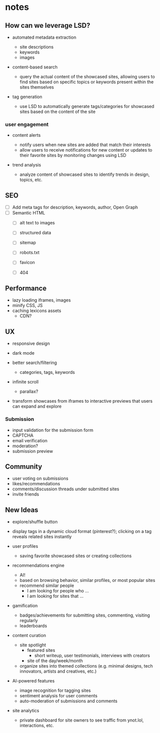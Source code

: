 # notes

## **How can we leverage LSD?**

- automated metadata extraction
    - site descriptions
    - keywords
    - images

- content-based search
    - query the actual content of the showcased sites, allowing users to find sites based on specific topics or keywords present within the sites themselves

- tag generation
    - use LSD to automatically generate tags/categories for showcased sites based on the content of the site

### user engagement

- content alerts
    - notify users when new sites are added that match their interests
    - allow users to receive notifications for new content or updates to their favorite sites by monitoring changes using LSD

- trend analysis
    - analyze content of showcased sites to identify trends in design, topics, etc.


## SEO

- [ ] Add meta tags for description, keywords, author, Open Graph
- [ ] Semantic HTML
    - [ ] alt text to images
    - [ ] structured data
    - [ ] sitemap
    - [ ] robots.txt
    - [ ] favicon
    - [ ] 404


## Performance

- lazy loading iframes, images
- minify CSS, JS
- caching lexicons assets
    - CDN?


## UX

- responsive design
- dark mode
- better search/filtering
    - categories, tags, keywords
- infinite scroll
    - parallax?

- transform showcases from iframes to interactive previews that users can expand and explore


### Submission

- input validation for the submission form
- CAPTCHA
- email verification
- moderation?
- submission preview


## Community

- user voting on submissions
- likes/recommendations
- comments/discussion threads under submitted sites
- invite friends


## New Ideas

- explore/shuffle button
- display tags in a dynamic cloud format (pinterest?); clicking on a tag reveals related sites instantly

- user profiles
    - saving favorite showcased sites or creating collections

- recommendations engine
    - AI!
    - based on browsing behavior, similar profiles, or most popular sites 
    - recommend similar people
        - I am looking for people who ...
        - I am looking for sites that ...

- gamification
    - badges/achievements for submitting sites, commenting, visiting regularly
    - leaderboards

- content curation
    - site spotlight
        - featured sites
            - short writeup, user testimonials, interviews with creators
        - site of the day/week/month
    - organize sites into themed collections (e.g. minimal designs, tech innovators, artists and creatives, etc.)

- AI-powered features
    - image recognition for tagging sites
    - sentiment analysis for user comments
    - auto-moderation of submissions and comments

- site analytics
    - private dashboard for site owners to see traffic from ynot.lol, interactions, etc.
